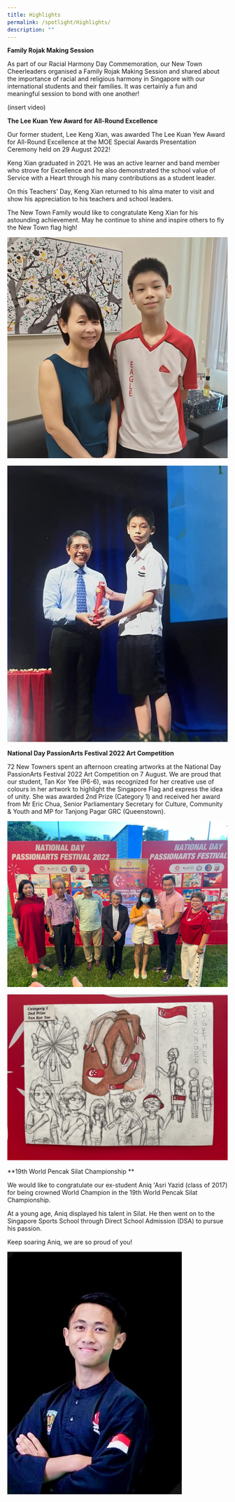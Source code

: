 ```yaml
---
title: Highlights
permalink: /spotlight/Highlights/
description: ""
---
```

**Family Rojak Making Session**

As part of our Racial Harmony Day Commemoration, our New Town Cheerleaders organised a Family Rojak Making Session and shared about the importance of racial and religious harmony in Singapore with our international students and their families.
It was certainly a fun and meaningful session to bond with one another!

(insert video)

**The Lee Kuan Yew Award for All-Round Excellence**

Our former student, Lee Keng Xian, was awarded The Lee Kuan Yew Award for All-Round Excellence at the MOE Special Awards Presentation Ceremony held on 29 August 2022!

Keng Xian graduated in 2021. He was an active learner and band member who strove for Excellence and he also demonstrated the school value of Service with a Heart through his many contributions as a student leader.

On this Teachers' Day, Keng Xian returned to his alma mater to visit and show his appreciation to his teachers and school leaders.

The New Town Family would like to congratulate Keng Xian for his astounding achievement. May he continue to shine and inspire others to fly the New Town flag high!

![](/images/Spotlight/Achievement%20_ex%20student%2001.jpg)

![](/images/Spotlight/Achievement%20_ex%20student%2002.png)

**National Day PassionArts Festival 2022 Art Competition**

72 New Towners spent an afternoon creating artworks at the National Day PassionArts Festival 2022 Art Competition on 7 August. We are proud that our student, Tan Kor Yee (P6-6), was recognized for her creative use of colours in her artwork to highlight the Singapore Flag and express the idea of unity. She was awarded  2nd Prize (Category 1) and received her award from Mr Eric Chua, Senior Parliamentary Secretary for Culture, Community & Youth and MP for Tanjong Pagar GRC (Queenstown).

![](/images/Spotlight/Achievement%20_arts_03.jpg)

![](/images/Spotlight/Achievement%20_arts_04.jpg)

**19th World Pencak Silat Championship **

We would like to congratulate our ex-student Aniq 'Asri Yazid (class of 2017) for being crowned World Champion in the 19th World Pencak Silat Championship.

At a young age, Aniq displayed his talent in Silat. He then went on to the Singapore Sports School through Direct School Admission (DSA) to pursue his passion.

Keep soaring Aniq, we are so proud of you!

![](/images/Spotlight/Achievement%20_ex%20student%2005.jpg)



